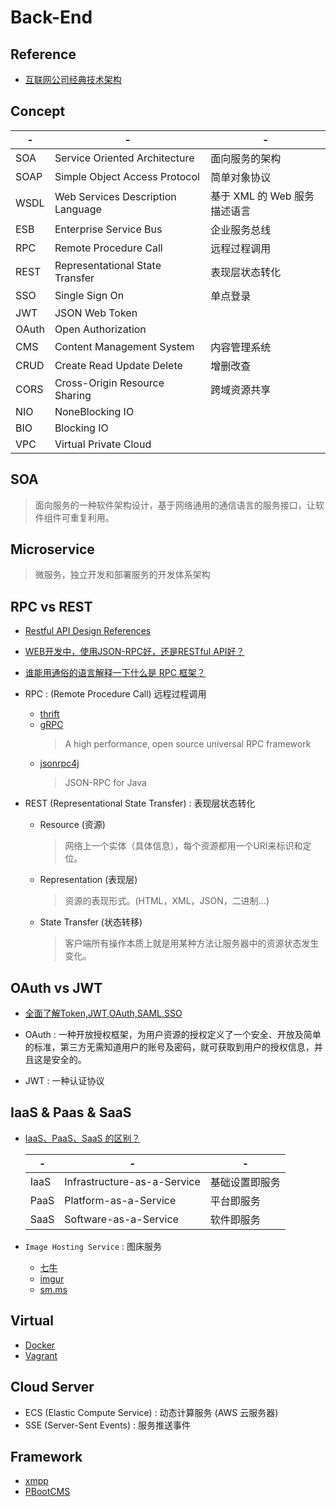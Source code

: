 # Back-End

## Reference

- [互联网公司经典技术架构](https://github.com/davideuler/architecture.of.internet-product)

## Concept

| - | - | -
| -- | -- | --
| SOA   | Service Oriented Architecture     | 面向服务的架构
| SOAP  | Simple Object Access Protocol     | 简单对象协议 
| WSDL  | Web Services Description Language | 基于 XML 的 Web 服务描述语言
| ESB   | Enterprise Service Bus            | 企业服务总线
| RPC   | Remote Procedure Call             | 远程过程调用
| REST  | Representational State Transfer   | 表现层状态转化  
| SSO   | Single Sign On                    | 单点登录
| JWT   | JSON Web Token                    | 
| OAuth | Open Authorization                | 
| CMS   | Content Management System         | 内容管理系统
| CRUD  | Create Read Update Delete         | 增删改查
| CORS  | Cross-Origin Resource Sharing     | 跨域资源共享
| NIO   | NoneBlocking IO                   |
| BIO   | Blocking IO                       |
| VPC   | Virtual Private Cloud             | 

## SOA
> 面向服务的一种软件架构设计，基于网络通用的通信语言的服务接口，让软件组件可重复利用。

## Microservice
> 微服务，独立开发和部署服务的开发体系架构

## RPC vs REST

- [Restful API Design References](https://github.com/aisuhua/restful-api-design-references)
- [WEB开发中，使用JSON-RPC好，还是RESTful API好？](https://www.zhihu.com/question/28570307)
- [谁能用通俗的语言解释一下什么是 RPC 框架？](https://www.zhihu.com/question/25536695)

- RPC : (Remote Procedure Call) 远程过程调用
    * [thrift](https://github.com/apache/thrift)
    * [gRPC](https://github.com/grpc)
        > A high performance, open source universal RPC framework
    * [jsonrpc4j](https://github.com/briandilley/jsonrpc4j)
        > JSON-RPC for Java

- REST (Representational State Transfer) : 表现层状态转化  
    * Resource (资源) 
        > 网络上一个实体（具体信息），每个资源都用一个URI来标识和定位。 
    * Representation (表现层)
        > 资源的表现形式。(HTML，XML，JSON，二进制...) 
    * State Transfer (状态转移) 
        > 客户端所有操作本质上就是用某种方法让服务器中的资源状态发生变化。

## OAuth vs JWT

- [全面了解Token,JWT,OAuth,SAML,SSO](https://zhuanlan.zhihu.com/p/38942172)

- OAuth : 一种开放授权框架，为用户资源的授权定义了一个安全、开放及简单的标准，第三方无需知道用户的账号及密码，就可获取到用户的授权信息，并且这是安全的。
- JWT : 一种认证协议

## IaaS & Paas & SaaS

- [IaaS、PaaS、SaaS 的区别？](https://www.zhihu.com/question/21641778)

  | - | - | -
  | -- | -- | -- 
  | IaaS  | Infrastructure-as-a-Service   | 基础设置即服务
  | PaaS  | Platform-as-a-Service         | 平台即服务
  | SaaS  | Software-as-a-Service         | 软件即服务

- `Image Hosting Service` : 图床服务
    * [七牛](https://www.qiniu.com/)
    * [imgur](https://imgur.com/)
    * [sm.ms](https://sm.ms/)

## Virtual

- [Docker](https://github.com/docker)
- [Vagrant](https://github.com/hashicorp/vagrant)

## Cloud Server

- ECS (Elastic Compute Service) : 动态计算服务 (AWS 云服务器)
- SSE (Server-Sent Events) : 服务推送事件 

## Framework

- [xmpp](https://xmpp.org/)
- [PBootCMS](https://pbootcms.com)